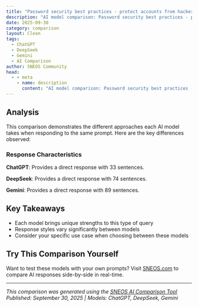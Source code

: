 ```yaml
---
title: "Password security best practices - protect accounts from hackers"
description: "AI model comparison: Password security best practices - protect accounts from hackers..."
date: 2025-09-30
category: comparison
layout: Clean
tags:
  - ChatGPT
  - DeepSeek
  - Gemini
  - AI Comparison
author: SNEOS Community
head:
  - - meta
    - name: description
      content: "AI model comparison: Password security best practices - protect accounts from hackers..."
---
```


<ChatComparison
  title="Password security best practices - protect accounts from hackers"
  prompt="Password security best practices - protect accounts from hackers"
  :responses='{"ChatGPT": "Certainly! Here are some password security best practices to protect your accounts from hackers:\n\n1. **Use Strong, Unique Passwords**\n - Create passwords that are long (at least 12 characters) and include a mix of uppercase letters, lowercase letters, numbers, and special characters.\n - Avoid using common words, phrases, or easily guessable information such as birthdays, names, or \u0022password123\u0022.\n - Use a unique password for every account to prevent a breach on one account from compromising others.\n\n2. **Use a Password Manager**\n - Use a reputable password manager to generate, store, and manage your passwords securely.\n - This helps you maintain unique, complex passwords without having to remember each one.\n\n3. **Enable Multi-Factor Authentication (MFA)**\n - Activate MFA wherever possible. This adds an extra layer of security by requiring a second verification step (e.g., a code sent to your phone).\n - MFA significantly reduces the risk of unauthorized access even if your password is compromised.\n\n4. **Change Passwords Regularly**\n - Update your passwords periodically, especially for sensitive accounts like email, banking, and work-related services.\n - If you learn of a data breach involving a service you use, change that password immediately.\n\n5. **Avoid Password Reuse**\n - Do not reuse passwords across multiple sites or services.\n - If one site is compromised, hackers can try the same password on other sites to gain access.\n\n6. **Beware of Phishing Attempts**\n - Be cautious about emails or messages asking for your password or personal information.\n - Verify the legitimacy of requests before clicking on links or entering credentials.\n\n7. **Keep Your Devices Secure**\n - Ensure your operating system, browsers, and security software are up to date.\n - Use antivirus software and avoid downloading unknown attachments or software.\n\n8. **Monitor Your Accounts**\n - Regularly check account activity for any suspicious behavior.\n - Set up alerts for login attempts and password changes when available.\n\n9. **Use Secure Password Recovery Options**\n - Make sure your recovery email and phone number are secure.\n - Avoid security questions with answers that can be easily found on social media.\n\nBy following these practices, you can greatly reduce the risk of your accounts being compromised by hackers.", "DeepSeek": "Of course. Here is a comprehensive guide to password security best practices, designed to be clear and actionable for protecting your accounts from hackers.\n\nThis guide is divided into three parts:\n1. **The Golden Rules:** The most critical, non-negotiable practices.\n2. **Creating a Strong Password:** How to build a password that is both strong and memorable.\n3. **Advanced Protection:** Steps to go from \u0022secure\u0022 to \u0022highly secure.\u0022\n\n---\n\n### Part 1: The Golden Rules (The Most Important Habits)\n\nIf you do nothing else, follow these three rules.\n\n#### 1. Use a Password Manager\nThis is the single most important step you can take for your online security.\n\n* **What it is:** An encrypted digital vault that stores all your passwords. You only need to remember one master password to access all of them.\n* **Why it\u0027s critical:**\n * **You can use unique, complex passwords for every site** without having to memorize them.\n * **It prevents phishing:** Password managers auto-fill passwords only on the correct websites. If you\u0027re on a fake login page, it won\u0027t fill, alerting you to the scam.\n * **It simplifies your life.** No more password resets.\n* **Popular Options:** **Bitwarden** (highly recommended, free tier is excellent), **1Password**, and **LastPass**.\n\n#### 2. Enable Two-Factor Authentication (2FA) / Multi-Factor Authentication (MFA)\nThis adds a second layer of security, making it exponentially harder for a hacker to access your account, even if they have your password.\n\n* **What it is:** After entering your password, you must provide a second piece of evidence to log in. This is typically:\n * A code from an **Authenticator App** (like Google Authenticator, Authy, or Microsoft Authenticator). **This is the most recommended method.**\n * A physical **Security Key** (like a YubiKey). This is the most secure option.\n * A code sent via **SMS Text Message**. **This is better than nothing, but is the least secure option** due to SIM-swapping attacks.\n* **Where to enable it:** On every account that offers it, especially email, banking, social media, and cloud storage.\n\n#### 3. Never Reuse Passwords\nIf one website you have an account with suffers a data breach, hackers will take the exposed email and password combinations and try them on hundreds of other popular sites (this is called \u0022credential stuffing\u0022).\n\n* **The Rule:** Every single online account must have a **unique password**.\n* **How to do it:** This is only realistically possible if you use a password manager (see Rule #1).\n\n---\n\n### Part 2: Creating a Strong Password\n\nIf you must create and remember a password manually (like for your password manager\u0027s master password or your computer login), follow this advice.\n\n#### The \u0022Passphrase\u0022 Method (Recommended)\nForget complex, hard-to-remember strings of characters. Use a passphrase.\n\n* **Formula:** Choose **4-6 random, unrelated words** and string them together.\n* **Example:** \u0060Red-Spaceship-Dances!-With-Turtles\u0060\n* **Why it works:** It\u0027s long, making it resistant to brute-force attacks, but it\u0027s also easy for you to remember and type. The length is more important than complexity.\n\n#### What to Avoid:\n* **Common words and patterns:** \u0060password\u0060, \u0060123456\u0060, \u0060qwerty\u0060.\n* **Personal information:** Your name, birthday, pet\u0027s name, or favorite sports team. (This info is often publicly available on social media).\n* **Simple character substitutions:** \u0060P@ssw0rd\u0060 is not a strong password; hackers\u0027 tools are smart enough to handle these common substitutions.\n* **Short passwords:** Anything under 12 characters is considered weak by modern standards.\n\n---\n\n### Part 3: Advanced Protection \u0026 Proactive Habits\n\n#### 1. Be Wary of Phishing Scams\nHackers trick you into giving up your password voluntarily.\n* **Don\u0027t click** on links in suspicious emails or texts.\n* **Always check the sender\u0027s email address** carefully.\n* **Navigate to websites directly** by typing the URL instead of clicking a link.\n\n#### 2. Use a \u0022One-Time Email\u0022 for Non-Critical Sign-ups\nWhen a website forces you to create an account for a one-time purchase or to read an article, use a temporary or \u0022alias\u0022 email address. Services like **SimpleLogin** or **AnonAddy** (or even Apple\u0027s \u0022Hide My Email\u0022 feature) are perfect for this. It protects your primary email from being caught in data breaches.\n\n#### 3. Regularly Review Your Account Security\n* **Check for Breaches:** Use websites like [Have I Been Pwned](https://haveibeenpwned.com/) to see if your email has been involved in a known data breach. If it has, change that password immediately.\n* **Review Active Sessions:** Periodically check your key accounts (like Google, Facebook) for active login sessions and log out of any you don\u0027t recognize.\n\n#### 4. Secure Your Primary Email Account\nYour email is the \u0022key to the kingdom\u0022 because it\u0027s used for password resets. Protect it fiercely with an **extremely strong, unique password** and the **strongest 2FA available** (an authenticator app or security key).\n\n---\n\n### Quick-Check Summary: Your Action Plan\n\n1. **Today:** Download and set up a **password manager** (e.g., Bitwarden).\n2. **This Week:** Change the passwords for your top 5 most important accounts (Email, Bank, Social Media) to **new, strong, unique passwords** stored in your manager.\n3. **This Month:** **Enable 2FA** on every account that supports it, starting with your email and financial accounts. Use an authenticator app instead of SMS where possible.\n4. **Ongoing:** Be skeptical of unsolicited messages and use your password manager to generate a new, random password for every new account you create.\n\nBy following these practices, you move from being an easy target to a highly secure user, effectively protecting your digital life from the vast majority of automated and targeted attacks.", "Gemini": "Okay, let\u0027s break down password security best practices to help you protect your accounts from hackers. This is a critical aspect of online security, and it\u0027s worth taking seriously.\n\n**I. Core Principles: The Foundation of Strong Passwords**\n\n* **Uniqueness is Key:** Never reuse a password across multiple accounts. If one site gets breached, hackers can try that password on all your other accounts. This is *the most important* piece of advice.\n* **Length Matters:** The longer the password, the harder it is to crack. Aim for at least 12 characters, but 16 or more is better. Think of it exponentially: each additional character makes it exponentially harder to crack.\n* **Complexity is Necessary:** Include a mix of uppercase and lowercase letters, numbers, and symbols (!@#$%^\u0026*). However, complexity should NOT come at the expense of memorability or usability.\n* **Avoid Obvious Information:** Don\u0027t use personal information like your name, birthday, pet\u0027s name, address, phone number, or any easily guessable information. Also, avoid common words or phrases. Hackers use dictionaries and lists of common passwords.\n* **Regular Updates:** Change your passwords periodically, especially for sensitive accounts like banking, email, and social media. A good rule of thumb is every 3-6 months, or immediately if you suspect a breach.\n\n**II. Practical Techniques: Generating and Managing Passwords**\n\n* **Password Managers:** Use a reputable password manager (e.g., 1Password, LastPass, Bitwarden, Dashlane, Google Password Manager, iCloud Keychain). These tools:\n * Generate strong, random passwords for each site.\n * Securely store your passwords.\n * Automatically fill in passwords on websites and apps.\n * Can alert you to breached passwords.\n * **Important:** Choose a password manager with strong security practices and enable two-factor authentication (2FA) on your password manager account itself.\n* **Passphrases:** Consider using passphrases instead of passwords. A passphrase is a sentence or string of words that\u0027s easy to remember but difficult to guess.\n * Example: \u0022My favorite color is blue, and I love eating pizza!\u0022 (Long and relatively random)\n * You can add slight variations, like capitalizing the first letter of each word or replacing some letters with numbers/symbols (\u0022M! Fav0rite C0l0r !s Blu3, and ! L0ve 3at!ng P!zza!\u0022).\n* **Avoid Predictable Patterns:** Don\u0027t use sequential numbers (12345), keyboard patterns (qwerty), or repeating characters (aaaaaa).\n* **Think Like a Hacker:** Consider how a hacker might try to guess your password. What information is publicly available about you? What are your interests? Avoid using anything related to those things in your password.\n\n**III. Password Storage and Security**\n\n* **Never Write Passwords Down Unencrypted:** Avoid writing passwords on sticky notes, in plain text files, or in unencrypted documents. If you must write them down, store them in a secure location (e.g., a locked safe).\n* **Don\u0027t Share Passwords:** Never share your passwords with anyone, unless absolutely necessary (e.g., with a trusted family member for estate planning purposes, using a secure method).\n* **Be Wary of Phishing:** Phishing attacks attempt to trick you into revealing your password. Be suspicious of unsolicited emails, text messages, or phone calls that ask for your password. Always verify the legitimacy of a request before providing any information. Go directly to the website of the service in question, rather than clicking on links in emails.\n* **Secure Your Devices:** Protect your computers and mobile devices with strong passwords or PINs, and keep your operating system and software up to date with the latest security patches. Enable full disk encryption.\n* **Use a VPN on Public Wi-Fi:** When using public Wi-Fi networks, use a Virtual Private Network (VPN) to encrypt your internet traffic and protect your passwords and other sensitive information from being intercepted.\n\n**IV. Two-Factor Authentication (2FA)/Multi-Factor Authentication (MFA)**\n\n* **Enable 2FA/MFA Whenever Possible:** This adds an extra layer of security to your accounts by requiring a second form of verification in addition to your password. This is a *huge* improvement in security.\n* **Types of 2FA/MFA:**\n * **Authenticator Apps:** (Google Authenticator, Authy, Microsoft Authenticator) - Generate time-based one-time passwords (TOTP). Generally considered the most secure option.\n * **SMS Codes:** Receive a code via text message. Less secure than authenticator apps (due to SIM swapping attacks), but better than no 2FA at all.\n * **Email Codes:** Receive a code via email. Similar security concerns as SMS.\n * **Hardware Security Keys:** (YubiKey, Google Titan Security Key) - Physical devices that provide the strongest level of protection. Plug them into your computer or tap them on your phone to verify your identity.\n * **Biometrics:** (Fingerprint, Face ID) - Use your fingerprint or facial recognition to verify your identity. Often used in conjunction with other factors.\n* **Backup Codes:** When setting up 2FA/MFA, be sure to save your backup codes in a safe place. These codes can be used to regain access to your account if you lose access to your primary 2FA method.\n\n**V. Monitoring and Response**\n\n* **Monitor Your Accounts Regularly:** Check your bank statements, credit card statements, and account activity regularly for any unauthorized transactions or suspicious activity.\n* **Sign Up for Breach Notifications:** Use services like \u0022Have I Been Pwned?\u0022 to check if your email address has been involved in any data breaches.\n* **React Quickly to Breaches:** If you suspect that your password has been compromised, change it immediately, enable 2FA/MFA, and monitor your accounts closely. Report the breach to the service provider.\n* **Be Cautious About Password Reset Requests:** If you receive a password reset request that you didn\u0027t initiate, do not click on any links in the email. Instead, go directly to the website of the service and initiate the password reset process yourself.\n\n**VI. Additional Tips**\n\n* **Privacy Settings:** Review and adjust the privacy settings on your social media accounts to limit the amount of personal information that is publicly available.\n* **Software Updates:** Keep your operating system, web browser, and other software up to date with the latest security patches.\n* **Antivirus/Antimalware Software:** Install and run reputable antivirus and antimalware software to protect your devices from malicious software that could steal your passwords.\n* **Educate Yourself:** Stay informed about the latest security threats and best practices.\n\n**In Summary:**\n\nPassword security is an ongoing process, not a one-time fix. By following these best practices, you can significantly reduce your risk of being hacked and protect your online accounts. The key is to be proactive, use strong passwords, enable 2FA, and stay vigilant about online security threats. Password managers are *highly* recommended. Good luck!\n"}' 
  published-date="22:46"
/>

## Analysis

This comparison demonstrates the different approaches each AI model takes when responding to the same prompt. Here are the key differences observed:

### Response Characteristics

**ChatGPT**: Provides a direct response with 33 sentences. 

**DeepSeek**: Provides a direct response with 74 sentences. 

**Gemini**: Provides a direct response with 89 sentences. 

## Key Takeaways

- Each model brings unique strengths to this type of query
- Response styles vary significantly between models
- Consider your specific use case when choosing between these models

## Try This Comparison Yourself

Want to test these models with your own prompts? Visit [SNEOS.com](https://sneos.com) to compare AI responses side-by-side in real-time.

---

*This comparison was generated using the [SNEOS AI Comparison Tool](https://sneos.com)*
*Published: September 30, 2025 | Models: ChatGPT, DeepSeek, Gemini*
